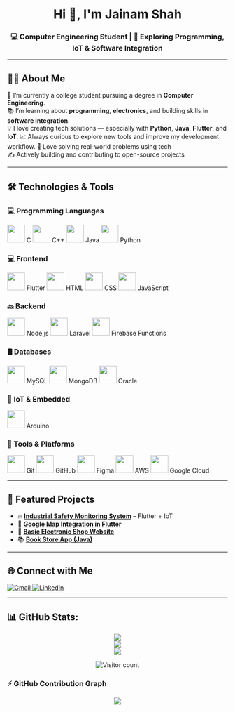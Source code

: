   <h1 align="center">Hi 👋, I'm Jainam Shah</h1>
<h3 align="center">💻 Computer Engineering Student | 🚀 Exploring Programming, IoT & Software Integration</h3>

---
## 🙋‍♂️ About Me
🔭 I’m currently a college student pursuing a degree in **Computer Engineering**.  
📚 I’m learning about **programming**, **electronics**, and building skills in **software integration**.  
💡 I love creating tech solutions — especially with  **Python**, **Java**, **Flutter**, and **IoT**.
📈 Always curious to explore new tools and improve my development workflow.
🧠 Love solving real-world problems using tech  
✍️ Actively building and contributing to open-source projects

---

## 🛠️ Technologies & Tools

### 💻 Programming Languages  
<p align="left">
  <img src="https://cdn.jsdelivr.net/gh/devicons/devicon/icons/c/c-original.svg" width="40"/> C
  <img src="https://cdn.jsdelivr.net/gh/devicons/devicon/icons/cplusplus/cplusplus-original.svg" width="40"/> C++
  <img src="https://cdn.jsdelivr.net/gh/devicons/devicon/icons/java/java-original.svg" width="40"/> Java
  <img src="https://cdn.jsdelivr.net/gh/devicons/devicon/icons/python/python-original.svg" width="40"/> Python
</p>


### 💻 Frontend
<p align="left">
  <img src="https://cdn.jsdelivr.net/gh/devicons/devicon/icons/flutter/flutter-original.svg" width="40"/> Flutter
  <img src="https://cdn.jsdelivr.net/gh/devicons/devicon/icons/html5/html5-original.svg" width="40"/> HTML
  <img src="https://cdn.jsdelivr.net/gh/devicons/devicon/icons/css3/css3-original.svg" width="40"/> CSS
  <img src="https://cdn.jsdelivr.net/gh/devicons/devicon/icons/javascript/javascript-original.svg" width="40"/> JavaScript
</p>

### 🔙 Backend
<p align="left">
  <img src="https://cdn.jsdelivr.net/gh/devicons/devicon/icons/nodejs/nodejs-original.svg" width="40"/> Node.js
  <img src="https://cdn.jsdelivr.net/gh/devicons/devicon/icons/laravel/laravel-original.svg" width="40"/> Laravel
  <img src="https://cdn.jsdelivr.net/gh/devicons/devicon/icons/firebase/firebase-plain.svg" width="40"/> Firebase Functions
</p>

### 🛢️ Databases
<p align="left">
  <img src="https://cdn.jsdelivr.net/gh/devicons/devicon/icons/mysql/mysql-original.svg" width="40"/> MySQL
  <img src="https://cdn.jsdelivr.net/gh/devicons/devicon/icons/mongodb/mongodb-original.svg" width="40"/> MongoDB
  <img src="https://cdn.jsdelivr.net/gh/devicons/devicon/icons/oracle/oracle-original.svg" width="40"/> Oracle
</p>

### 🤖 IoT & Embedded
<p align="left">
  <img src="https://cdn.jsdelivr.net/gh/devicons/devicon/icons/arduino/arduino-original.svg" width="40"/> Arduino
</p>

### 🧰 Tools & Platforms
<p align="left">
  <img src="https://cdn.jsdelivr.net/gh/devicons/devicon/icons/git/git-original.svg" width="40"/> Git
  <img src="https://cdn.jsdelivr.net/gh/devicons/devicon/icons/github/github-original.svg" width="40"/> GitHub
  <img src="https://cdn.jsdelivr.net/gh/devicons/devicon/icons/figma/figma-original.svg" width="40"/> Figma
  <img src="https://cdn.jsdelivr.net/gh/devicons/devicon/icons/amazonwebservices/amazonwebservices-original-wordmark.svg" width="40"/> AWS
  <img src="https://www.vectorlogo.zone/logos/google_cloud/google_cloud-icon.svg" width="40"/> Google Cloud
</p>

---

## 📌 Featured Projects

- 🔥 **[Industrial Safety Monitoring System](https://github.com/jainam258/Industrial_Safety_Monitoring_system)** – Flutter + IoT  
- 📍 **[Google Map Integration in Flutter](https://github.com/jainam258/Google-map-project-in-flutter)**  
- 🏪 **[Basic Electronic Shop Website](https://github.com/jainam258/basic-electronic-shop-project)**  
- 📚 **[Book Store App (Java)](https://github.com/jainam258/Book-Store-app-in-android)**  

---

## 🌐 Connect with Me

<p align="left">
  <a href="mailto:jainamshah2589@gmail.com" target="_blank">
    <img src="https://img.shields.io/badge/Gmail-D14836?style=for-the-badge&logo=gmail&logoColor=white" alt="Gmail"/>
  </a>
  <a href="https://www.linkedin.com/in/jainam-shah-2582007aug/" target="_blank">
    <img src="https://img.shields.io/badge/LinkedIn-%230077B5.svg?style=for-the-badge&logo=linkedin&logoColor=white" alt="LinkedIn"/>
  </a>
</p>

---

## 📊 GitHub Stats:

<p align="center">
  <img src="https://github-readme-stats.vercel.app/api?username=jainam258&theme=dark&hide_border=true&include_all_commits=false&count_private=false" /><br/>
  <img src="https://nirzak-streak-stats.vercel.app/?user=jainam258&theme=dark&hide_border=true" /><br/>
  <img src="https://github-readme-stats.vercel.app/api/top-langs/?username=jainam258&theme=dark&hide_border=true&include_all_commits=false&count_private=false&layout=compact" />
</p>
<p align="center">
  <img src="https://komarev.com/ghpvc/?username=jainam258&color=blue" alt="Visitor count"/>
</p>

### ⚡ GitHub Contribution Graph  
<p align="center">
  <img src="https://github-readme-activity-graph.vercel.app/graph?username=jainam258&theme=github-compact" />
</p>



